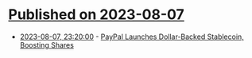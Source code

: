 # [Published on 2023-08-07](index.md)

* [2023-08-07, 23:20:00](https://slashdot.org/story/23/08/07/228246/paypal-launches-dollar-backed-stablecoin-boosting-shares?utm_source=rss1.0mainlinkanon&utm_medium=feed) - [PayPal Launches Dollar-Backed Stablecoin, Boosting Shares](https://slashdot.org/story/23/08/07/228246/paypal-launches-dollar-backed-stablecoin-boosting-shares?utm_source=rss1.0mainlinkanon&utm_medium=feed)
